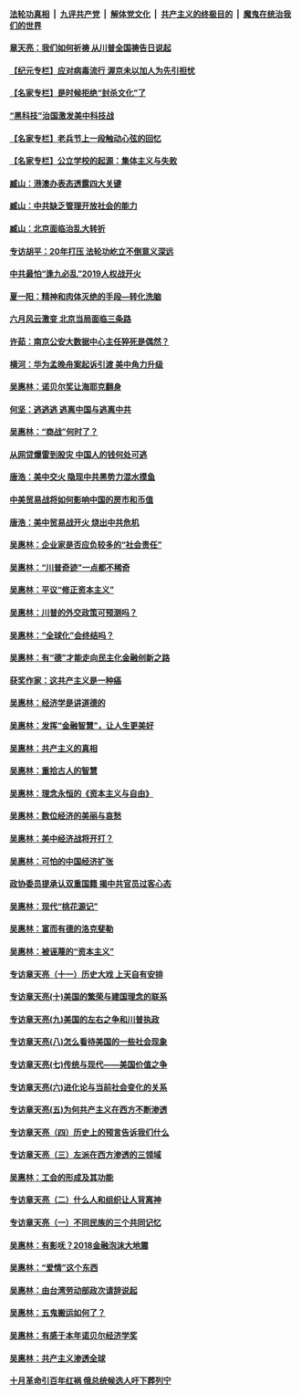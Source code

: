 

####  [法轮功真相](../../../../basic/blob/master/README.md?t=06302102) &nbsp;|&nbsp; [九评共产党](../../../../9ping.md/blob/master/README.md?t=06302102) &nbsp;|&nbsp; [解体党文化](../../../../jtdwh.md/blob/master/README.md?t=06302102)  &nbsp;|&nbsp; [共产主义的终极目的](../../../../gczydzjmd.md/blob/master/README.md?t=06302102) &nbsp;|&nbsp; [魔鬼在统治我们的世界](../../../../mgztzwmdsj.md/blob/master/README.md?t=06302102) 

#### [章天亮：我们如何祈祷 从川普全国祷告日说起](../pages/nsc423/n11944627.md?t=06302102) 

#### [【纪元专栏】应对病毒流行 渥京未以加人为先引担忧](../pages/nsc423/n11875714.md?t=06302102) 

#### [【名家专栏】是时候拒绝“封杀文化”了](../pages/nsc423/n11814093.md?t=06302102) 

#### [“黑科技”治国激发美中科技战](../pages/nsc423/n11638056.md?t=06302102) 

#### [【名家专栏】老兵节上一段触动心弦的回忆](../pages/nsc423/n11646016.md?t=06302102) 

#### [【名家专栏】公立学校的起源：集体主义与失败](../pages/nsc423/n11601833.md?t=06302102) 

#### [臧山：港澳办表态透露四大关键](../pages/nsc423/n11421628.md?t=06302102) 

#### [臧山：中共缺乏管理开放社会的能力](../pages/nsc423/n11407457.md?t=06302102) 

#### [臧山：北京面临治乱大转折](../pages/nsc423/n11406895.md?t=06302102) 

#### [专访胡平：20年打压 法轮功屹立不倒意义深远](../pages/nsc423/n11398800.md?t=06302102) 

#### [中共最怕“逢九必乱”2019人权战开火](../pages/nsc423/n11385248.md?t=06302102) 

#### [夏一阳：精神和肉体灭绝的手段—转化洗脑](../pages/nsc423/n11368250.md?t=06302102) 

#### [六月风云激变 北京当局面临三条路](../pages/nsc423/n11313668.md?t=06302102) 

#### [许茹：南京公安大数据中心主任猝死是偶然？](../pages/nsc423/n11064744.md?t=06302102) 

#### [横河：华为孟晚舟案起诉引渡 美中角力升级](../pages/nsc423/n11027230.md?t=06302102) 

#### [吴惠林：诺贝尔奖让海耶克翻身](../pages/nsc423/n10890049.md?t=06302102) 

#### [何坚：逃逃逃 逃离中国与逃离中共](../pages/nsc423/n10592891.md?t=06302102) 

#### [吴惠林：“商战”何时了？](../pages/nsc423/n10573558.md?t=06302102) 

#### [从网贷爆雷到股灾 中国人的钱何处可逃](../pages/nsc423/n10572800.md?t=06302102) 

#### [唐浩：美中交火 隐现中共黑势力混水摸鱼](../pages/nsc423/n10544040.md?t=06302102) 

#### [中美贸易战将如何影响中国的房市和币值](../pages/nsc423/n10543697.md?t=06302102) 

#### [唐浩：美中贸易战开火 烧出中共危机](../pages/nsc423/n10540126.md?t=06302102) 

#### [吴惠林：企业家是否应负较多的“社会责任”](../pages/nsc423/n10535022.md?t=06302102) 

#### [吴惠林：“川普奇迹”一点都不稀奇](../pages/nsc423/n10512808.md?t=06302102) 

#### [吴惠林：平议“修正资本主义”](../pages/nsc423/n10495724.md?t=06302102) 

#### [吴惠林：川普的外交政策可预测吗？](../pages/nsc423/n10462387.md?t=06302102) 

#### [吴惠林：“全球化”会终结吗？](../pages/nsc423/n10452838.md?t=06302102) 

#### [吴惠林：有“德”才能走向民主化金融创新之路](../pages/nsc423/n10432292.md?t=06302102) 

#### [获奖作家：这共产主义是一种癌](../pages/nsc423/n10431541.md?t=06302102) 

#### [吴惠林：经济学是讲道德的](../pages/nsc423/n10398014.md?t=06302102) 

#### [吴惠林：发挥“金融智慧”，让人生更美好](../pages/nsc423/n10375019.md?t=06302102) 

#### [吴惠林：共产主义的真相](../pages/nsc423/n10351394.md?t=06302102) 

#### [吴惠林：重拾古人的智慧](../pages/nsc423/n10337691.md?t=06302102) 

#### [吴惠林：理念永恒的《资本主义与自由》](../pages/nsc423/n10316274.md?t=06302102) 

#### [吴惠林：数位经济的美丽与哀愁](../pages/nsc423/n10292946.md?t=06302102) 

#### [吴惠林：美中经济战将开打？](../pages/nsc423/n10258825.md?t=06302102) 

#### [吴惠林：可怕的中国经济扩张](../pages/nsc423/n10219147.md?t=06302102) 

#### [政协委员提承认双重国籍 揭中共官员过客心态](../pages/nsc423/n10208809.md?t=06302102) 

#### [吴惠林：现代“桃花源记”](../pages/nsc423/n10185234.md?t=06302102) 

#### [吴惠林：富而有德的洛克斐勒](../pages/nsc423/n10142264.md?t=06302102) 

#### [吴惠林：被诬蔑的“资本主义”](../pages/nsc423/n10124816.md?t=06302102) 

#### [专访章天亮（十一）历史大戏 上天自有安排](../pages/nsc423/n10094905.md?t=06302102) 

#### [专访章天亮(十)美国的繁荣与建国理念的联系](../pages/nsc423/n10094899.md?t=06302102) 

#### [专访章天亮(九)美国的左右之争和川普执政](../pages/nsc423/n10094889.md?t=06302102) 

#### [专访章天亮(八)怎么看待美国的一些社会现象](../pages/nsc423/n10094857.md?t=06302102) 

#### [专访章天亮(七)传统与现代——美国价值之争](../pages/nsc423/n10093140.md?t=06302102) 

#### [专访章天亮(六)进化论与当前社会变化的关系](../pages/nsc423/n10092036.md?t=06302102) 

#### [专访章天亮(五)为何共产主义在西方不断渗透](../pages/nsc423/n10083620.md?t=06302102) 

#### [专访章天亮（四）历史上的预言告诉我们什么](../pages/nsc423/n10083606.md?t=06302102) 

#### [专访章天亮（三）左派在西方渗透的三领域](../pages/nsc423/n10081115.md?t=06302102) 

#### [吴惠林：工会的形成及其功能](../pages/nsc423/n10080633.md?t=06302102) 

#### [专访章天亮（二）什么人和组织让人背离神](../pages/nsc423/n10076637.md?t=06302102) 

#### [专访章天亮（一）不同民族的三个共同记忆](../pages/nsc423/n10074188.md?t=06302102) 

#### [吴惠林：有影呒？2018金融泡沫大地震](../pages/nsc423/n10040534.md?t=06302102) 

#### [吴惠林：“爱情”这个东西](../pages/nsc423/n10019423.md?t=06302102) 

#### [吴惠林：由台湾劳动部政次请辞说起](../pages/nsc423/n9979679.md?t=06302102) 

#### [吴惠林：五鬼搬运如何了？](../pages/nsc423/n9925338.md?t=06302102) 

#### [吴惠林：有感于本年诺贝尔经济学奖](../pages/nsc423/n9871883.md?t=06302102) 

#### [吴惠林：共产主义渗透全球](../pages/nsc423/n9812748.md?t=06302102) 

#### [十月革命引百年红祸 俄总统候选人吁下葬列宁](../pages/nsc423/n9810182.md?t=06302102) 

